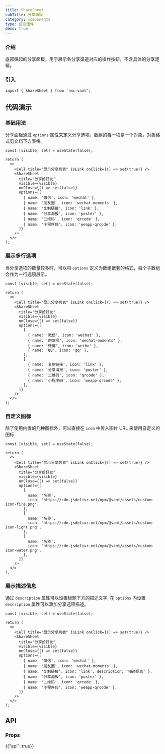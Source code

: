 ```yaml
---
title: ShareSheet
subTitle: 分享面板
category: components
type: 反馈组件
demo: true
---
```


### 介绍

底部弹起的分享面板，用于展示各分享渠道对应的操作按钮，不含具体的分享逻辑。

### 引入

```tsx
import { ShareSheet } from 'rmc-vant';
```

## 代码演示

### 基础用法

分享面板通过 `options` 属性来定义分享选项，数组的每一项是一个对象，对象格式见文档下方表格。

```tsx
const [visible, set] = useState(false);

return (
  <>
    <Cell title="显示分享列表" isLink onClick={() => set(true)} />
    <ShareSheet
      title="分享给好友"
      visible={visible}
      onClose={() => set(false)}
      options={[
        { name: '微信', icon: 'wechat' },
        { name: '朋友圈', icon: 'wechat-moments' },
        { name: '复制链接', icon: 'link' },
        { name: '分享海报', icon: 'poster' },
        { name: '二维码', icon: 'qrcode' },
        { name: '小程序码', icon: 'weapp-qrcode' },
      ]}
    />
  </>
);
```

### 展示多行选项

当分享选项的数量较多时，可以将 `options` 定义为数组嵌套的格式，每个子数组会作为一行选项展示。

```tsx
const [visible, set] = useState(false);

return (
  <>
    <Cell title="显示分享列表" isLink onClick={() => set(true)} />
    <ShareSheet
      title="分享给好友"
      visible={visible}
      onClose={() => set(false)}
      options={[
        [
          { name: '微信', icon: 'wechat' },
          { name: '朋友圈', icon: 'wechat-moments' },
          { name: '微博', icon: 'weibo' },
          { name: 'QQ', icon: 'qq' },
        ],
        [
          { name: '复制链接', icon: 'link' },
          { name: '分享海报', icon: 'poster' },
          { name: '二维码', icon: 'qrcode' },
          { name: '小程序码', icon: 'weapp-qrcode' },
        ],
      ]}
    />
  </>
);
```

### 自定义图标

除了使用内置的几种图标外，可以直接在 `icon` 中传入图片 URL 来使用自定义的图标

```tsx
const [visible, set] = useState(false);

return (
  <>
    <Cell title="显示分享列表" isLink onClick={() => set(true)} />
    <ShareSheet
      title="分享给好友"
      visible={visible}
      onClose={() => set(false)}
      options={[
        {
          name: '名称',
          icon: 'https://cdn.jsdelivr.net/npm/@vant/assets/custom-icon-fire.png',
        },
        {
          name: '名称',
          icon: 'https://cdn.jsdelivr.net/npm/@vant/assets/custom-icon-light.png',
        },
        {
          name: '名称',
          icon: 'https://cdn.jsdelivr.net/npm/@vant/assets/custom-icon-water.png',
        },
      ]}
    />
  </>
);
```

### 展示描述信息

通过 `description` 属性可以设置标题下方的描述文字, 在 `options` 内设置 `description` 属性可以添加分享选项描述。

```tsx
const [visible, set] = useState(false);

return (
  <>
    <Cell title="显示分享列表" isLink onClick={() => set(true)} />
    <ShareSheet
      title="分享给好友"
      visible={visible}
      onClose={() => set(false)}
      options={[
        { name: '微信', icon: 'wechat' },
        { name: '朋友圈', icon: 'wechat-moments' },
        { name: '复制链接', icon: 'link', description: '描述信息' },
        { name: '分享海报', icon: 'poster' },
        { name: '二维码', icon: 'qrcode' },
        { name: '小程序码', icon: 'weapp-qrcode' },
      ]}
    />
  </>
);
```

## API

### Props

{{"api": true}}
